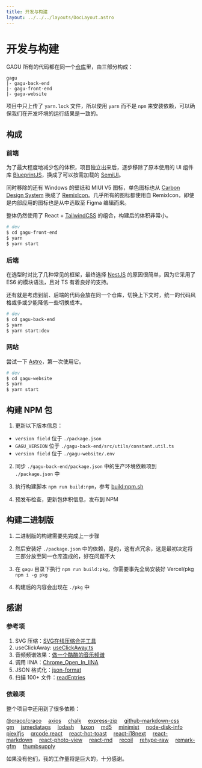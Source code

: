 ```yaml
---
title: 开发与构建
layout: ../../../layouts/DocLayout.astro
---
```


# 开发与构建

GAGU 所有的代码都在同一个[仓库](https://github.com/Chisw/gagu)里，由三部分构成：

```
gagu
|- gagu-back-end
|- gagu-front-end
|- gagu-website
```

项目中只上传了 `yarn.lock` 文件，所以使用 `yarn` 而不是 `npm` 来安装依赖，可以确保我们在开发坏境的运行结果是一致的。

## 构成

### 前端

为了最大程度地减少包的体积，项目独立出来后，逐步移除了原本使用的 UI 组件库 [BlueprintJS](https://blueprintjs.com)，换成了可以按需加载的 [SemiUI](https://semi.design)。

同时移除的还有 Windows 的壁纸和 MIUI V5 图标，单色图标也从 [Carbon Design System](https://carbondesignsystem.com/guidelines/icons/library/) 换成了 [RemixIcon](https://remixicon.com/)。几乎所有的图标都使用自 RemixIcon，即使是内部应用的图标也是从中选取至 Figma 编辑而来。

整体仍然使用了 React + [TailwindCSS](https://tailwindcss.com) 的组合，构建后的体积非常小。

```sh
# dev
$ cd gagu-front-end
$ yarn
$ yarn start
```

### 后端

在选型时对比了几种常见的框架，最终选择 [NestJS](https://nestjs.com) 的原因很简单，因为它采用了 ES6 的模块语法，且对 TS 有着良好的支持。

还有就是考虑到前、后端的代码会放在同一个仓库，切换上下文时，统一的代码风格或多或少能降低一些切换成本。

```sh
# dev
$ cd gagu-back-end
$ yarn
$ yarn start:dev
```

### 网站

尝试一下 [Astro](https://astro.build)，第一次使用它。

```sh
# dev
$ cd gagu-website
$ yarn
$ yarn start
```

## 构建 NPM 包

1. 更新以下版本信息：

- `version field` 位于 `./package.json`
- `GAGU_VERSION` 位于 `./gagu-back-end/src/utils/constant.util.ts`
- `version field` 位于 `./gagu-website/.env`

2. 同步 `./gagu-back-end/package.json` 中的生产环境依赖项到 `./package.json` 中

3. 执行构建脚本 `npm run build:npm`，参考 [build:npm.sh](https://github.com/Chisw/gagu/blob/main/build:npm.sh)

4. 预发布检查，更新包体积信息，发布到 NPM

## 构建二进制版

1. 二进制版的构建需要先完成上一步骤

2. 然后安装好 `./package.json` 中的依赖，是的，这有点冗余，这是最初决定将三部分放至同一仓库造成的，好在问题不大

3. 在 `gagu` 目录下执行 `npm run build:pkg`，你需要事先全局安装好 Vercel/pkg `npm i -g pkg`

4. 构建后的内容会出现在 `./pkg` 中

## 感谢

### 参考项

1. SVG 压缩：[SVG在线压缩合并工具](https://www.zhangxinxu.com/sp/svgo/)
2. useClickAway: [useClickAway.ts](https://github.com/streamich/react-use/blob/master/src/useClickAway.ts)
3. 音频频谱效果：[做一个酷酷的音乐频谱](https://juejin.cn/post/6844903478934896647)
4. 调用 IINA：[Chrome_Open_In_IINA](https://github.com/iina/iina/blob/develop/browser/Chrome_Open_In_IINA/common.js#L59C18-L59C18)
5. JSON 格式化：[json-format](https://github.com/luizstacio/json-format/blob/master/index.js)
6. 扫描 100+ 文件：[readEntries](https://developer.mozilla.org/en-US/docs/Web/API/DataTransferItem/webkitGetAsEntry#javascript)

### 依赖项

整个项目中还用到了很多依赖：

[@craco/craco](https://npmjs.com/package/@craco/craco)&emsp;
[axios](https://npmjs.com/package/axios)&emsp;
[chalk](https://npmjs.com/package/chalk)&emsp;
[express-zip](https://npmjs.com/package/express-zip)&emsp;
[github-markdown-css](https://npmjs.com/package/github-markdown-css)&emsp;
[gm](https://npmjs.com/package/gm)&emsp;
[jsmediatags](https://npmjs.com/package/jsmediatags)&emsp;
[lodash](https://npmjs.com/package/lodash)&emsp;
[luxon](https://npmjs.com/package/luxon)&emsp;
[md5](https://npmjs.com/package/md5)&emsp;
[minimist](https://npmjs.com/package/minimist)&emsp;
[node-disk-info](https://npmjs.com/package/node-disk-info)&emsp;
[piexifjs](https://npmjs.com/package/piexifjs)&emsp;
[qrcode.react](https://npmjs.com/package/qrcode.react)&emsp;
[react-hot-toast](https://npmjs.com/package/react-hot-toast)&emsp;
[react-i18next](https://npmjs.com/package/react-i18next)&emsp;
[react-markdown](https://npmjs.com/package/react-markdown)&emsp;
[react-photo-view](https://npmjs.com/package/react-photo-view)&emsp;
[react-rnd](https://npmjs.com/package/react-rnd)&emsp;
[recoil](https://npmjs.com/package/recoil)&emsp;
[rehype-raw](https://npmjs.com/package/rehype-raw)&emsp;
[remark-gfm](https://npmjs.com/package/recoil)&emsp;
[thumbsupply](https://npmjs.com/package/thumbsupply)&emsp;

如果没有他们，我的工作量将是巨大的，十分感谢。
